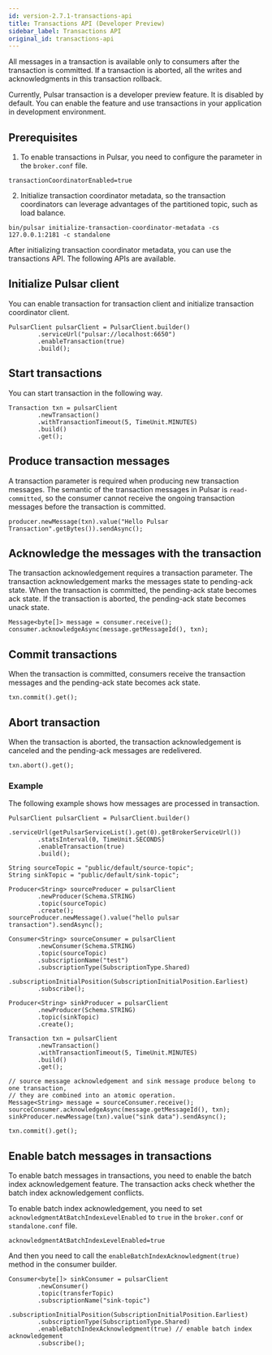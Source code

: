 ```yaml
---
id: version-2.7.1-transactions-api
title: Transactions API (Developer Preview)
sidebar_label: Transactions API
original_id: transactions-api
---
```


All messages in a transaction is available only to consumers after the transaction is committed. If a transaction is aborted, all the writes and acknowledgments in this transaction rollback. 

Currently, Pulsar transaction is a developer preview feature. It is disabled by default. You can enable the feature and use transactions in your application in development environment.

## Prerequisites
1. To enable transactions in Pulsar, you need to configure the parameter in the `broker.conf` file.

```
transactionCoordinatorEnabled=true
```

2. Initialize transaction coordinator metadata, so the transaction coordinators can leverage advantages of the partitioned topic, such as load balance.

```
bin/pulsar initialize-transaction-coordinator-metadata -cs 127.0.0.1:2181 -c standalone
```

After initializing transaction coordinator metadata, you can use the transactions API. The following APIs are available.

## Initialize Pulsar client 

You can enable transaction for transaction client and initialize transaction coordinator client.

```
PulsarClient pulsarClient = PulsarClient.builder()
        .serviceUrl("pulsar://localhost:6650")
        .enableTransaction(true)
        .build();
```

## Start transactions
You can start transaction in the following way.

```
Transaction txn = pulsarClient
        .newTransaction()
        .withTransactionTimeout(5, TimeUnit.MINUTES)
        .build()
        .get();
```

## Produce transaction messages

A transaction parameter is required when producing new transaction messages. The semantic of the transaction messages in Pulsar is `read-committed`, so the consumer cannot receive the ongoing transaction messages before the transaction is committed.

```
producer.newMessage(txn).value("Hello Pulsar Transaction".getBytes()).sendAsync();
```

## Acknowledge the messages with the transaction

The transaction acknowledgement requires a transaction parameter. The transaction acknowledgement marks the messages state to pending-ack state. When the transaction is committed, the pending-ack state becomes ack state. If the transaction is aborted, the pending-ack state becomes unack state.

```
Message<byte[]> message = consumer.receive();
consumer.acknowledgeAsync(message.getMessageId(), txn);
```

## Commit transactions 

When the transaction is committed, consumers receive the transaction messages and the pending-ack state becomes ack state.

```
txn.commit().get();
```

## Abort transaction

When the transaction is aborted, the transaction acknowledgement is canceled and the pending-ack messages are redelivered.

```
txn.abort().get();
```

### Example
The following example shows how messages are processed in transaction.
 
```
PulsarClient pulsarClient = PulsarClient.builder()
        .serviceUrl(getPulsarServiceList().get(0).getBrokerServiceUrl())
        .statsInterval(0, TimeUnit.SECONDS)
        .enableTransaction(true)
        .build();

String sourceTopic = "public/default/source-topic";
String sinkTopic = "public/default/sink-topic";

Producer<String> sourceProducer = pulsarClient
        .newProducer(Schema.STRING)
        .topic(sourceTopic)
        .create();
sourceProducer.newMessage().value("hello pulsar transaction").sendAsync();

Consumer<String> sourceConsumer = pulsarClient
        .newConsumer(Schema.STRING)
        .topic(sourceTopic)
        .subscriptionName("test")
        .subscriptionType(SubscriptionType.Shared)
        .subscriptionInitialPosition(SubscriptionInitialPosition.Earliest)
        .subscribe();

Producer<String> sinkProducer = pulsarClient
        .newProducer(Schema.STRING)
        .topic(sinkTopic)
        .create();

Transaction txn = pulsarClient
        .newTransaction()
        .withTransactionTimeout(5, TimeUnit.MINUTES)
        .build()
        .get();

// source message acknowledgement and sink message produce belong to one transaction,
// they are combined into an atomic operation.
Message<String> message = sourceConsumer.receive();
sourceConsumer.acknowledgeAsync(message.getMessageId(), txn);
sinkProducer.newMessage(txn).value("sink data").sendAsync();

txn.commit().get();
```

## Enable batch messages in transactions

To enable batch messages in transactions, you need to enable the batch index acknowledgement feature. The transaction acks check whether the batch index acknowledgement conflicts.

To enable batch index acknowledgement, you need to set `acknowledgmentAtBatchIndexLevelEnabled` to `true` in the `broker.conf` or `standalone.conf` file.

```
acknowledgmentAtBatchIndexLevelEnabled=true
```

And then you need to call the `enableBatchIndexAcknowledgment(true)` method in the consumer builder.

```
Consumer<byte[]> sinkConsumer = pulsarClient
        .newConsumer()
        .topic(transferTopic)
        .subscriptionName("sink-topic")
        .subscriptionInitialPosition(SubscriptionInitialPosition.Earliest)
        .subscriptionType(SubscriptionType.Shared)
        .enableBatchIndexAcknowledgment(true) // enable batch index acknowledgement
        .subscribe();
```